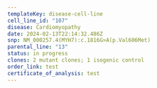 ```yaml
---
templateKey: disease-cell-line
cell_line_id: "107"
disease: Cardiomyopathy
date: 2024-02-13T22:14:32.486Z
snp: NM_000257.4(MYH7):c.1816G>A(p.Val606Met)
parental_line: "13"
status: in progress
clones: 2 mutant clones; 1 isogenic control
order_link: test
certificate_of_analysis: test
---
```

